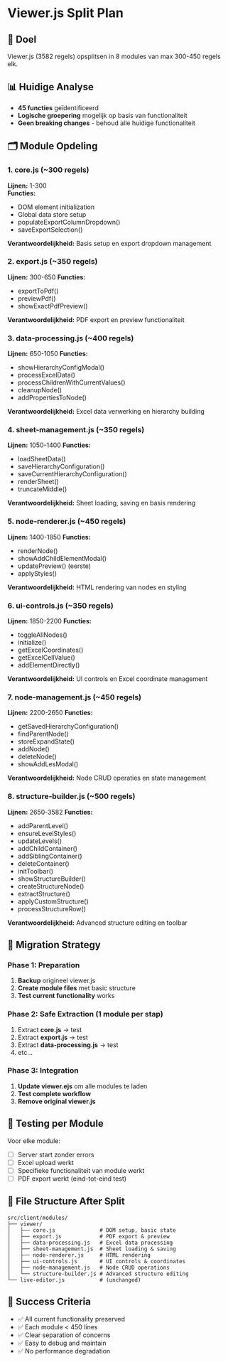 # Viewer.js Split Plan

## 🎯 Doel
Viewer.js (3582 regels) opsplitsen in 8 modules van max 300-450 regels elk.

## 📊 Huidige Analyse
- **45 functies** geïdentificeerd
- **Logische groepering** mogelijk op basis van functionaliteit
- **Geen breaking changes** - behoud alle huidige functionaliteit

## 🗂️ Module Opdeling

### 1. **core.js** (~300 regels)
**Lijnen:** 1-300  
**Functies:**
- DOM element initialization  
- Global data store setup
- populateExportColumnDropdown()
- saveExportSelection()

**Verantwoordelijkheid:** Basis setup en export dropdown management

### 2. **export.js** (~350 regels)  
**Lijnen:** 300-650
**Functies:**
- exportToPdf()
- previewPdf() 
- showExactPdfPreview()

**Verantwoordelijkheid:** PDF export en preview functionaliteit

### 3. **data-processing.js** (~400 regels)
**Lijnen:** 650-1050
**Functies:**
- showHierarchyConfigModal()
- processExcelData()
- processChildrenWithCurrentValues()
- cleanupNode()
- addPropertiesToNode()

**Verantwoordelijkheid:** Excel data verwerking en hierarchy building

### 4. **sheet-management.js** (~350 regels)
**Lijnen:** 1050-1400
**Functies:**
- loadSheetData()
- saveHierarchyConfiguration()
- saveCurrentHierarchyConfiguration()
- renderSheet()
- truncateMiddle()

**Verantwoordelijkheid:** Sheet loading, saving en basis rendering

### 5. **node-renderer.js** (~450 regels)
**Lijnen:** 1400-1850
**Functies:**
- renderNode()
- showAddChildElementModal()
- updatePreview() (eerste)
- applyStyles()

**Verantwoordelijkheid:** HTML rendering van nodes en styling

### 6. **ui-controls.js** (~350 regels)
**Lijnen:** 1850-2200
**Functies:**
- toggleAllNodes()
- initialize()
- getExcelCoordinates()
- getExcelCellValue()
- addElementDirectly()

**Verantwoordelijkheid:** UI controls en Excel coordinate management

### 7. **node-management.js** (~450 regels)
**Lijnen:** 2200-2650
**Functies:**
- getSavedHierarchyConfiguration()
- findParentNode()
- storeExpandState()
- addNode()
- deleteNode()
- showAddLesModal()

**Verantwoordelijkheid:** Node CRUD operaties en state management

### 8. **structure-builder.js** (~500 regels)
**Lijnen:** 2650-3582
**Functies:**
- addParentLevel()
- ensureLevelStyles()
- updateLevels()
- addChildContainer()
- addSiblingContainer()
- deleteContainer()
- initToolbar()
- showStructureBuilder()
- createStructureNode()
- extractStructure()
- applyCustomStructure()
- processStructureRow()

**Verantwoordelijkheid:** Advanced structure editing en toolbar

## 🔄 Migration Strategy

### Phase 1: Preparation
1. **Backup** origineel viewer.js
2. **Create module files** met basic structure
3. **Test current functionality** works

### Phase 2: Safe Extraction (1 module per stap)
1. Extract **core.js** → test
2. Extract **export.js** → test  
3. Extract **data-processing.js** → test
4. etc...

### Phase 3: Integration
1. **Update viewer.ejs** om alle modules te laden
2. **Test complete workflow**
3. **Remove original viewer.js**

## 🧪 Testing per Module
Voor elke module:
- [ ] Server start zonder errors
- [ ] Excel upload werkt
- [ ] Specifieke functionaliteit van module werkt
- [ ] PDF export werkt (eind-tot-eind test)

## 📁 File Structure After Split
```
src/client/modules/
├── viewer/ 
│   ├── core.js              # DOM setup, basic state
│   ├── export.js            # PDF export & preview  
│   ├── data-processing.js   # Excel data processing
│   ├── sheet-management.js  # Sheet loading & saving
│   ├── node-renderer.js     # HTML rendering
│   ├── ui-controls.js       # UI controls & coordinates
│   ├── node-management.js   # Node CRUD operations
│   └── structure-builder.js # Advanced structure editing
└── live-editor.js           # (unchanged)
```

## 🎯 Success Criteria
- ✅ All current functionality preserved
- ✅ Each module < 450 lines
- ✅ Clear separation of concerns  
- ✅ Easy to debug and maintain
- ✅ No performance degradation 